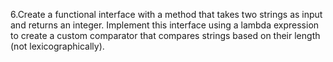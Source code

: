6.Create a functional interface with a method that takes two strings as input and returns an integer. Implement this
interface using a lambda expression to create a custom comparator that compares strings based on their length (not
lexicographically).